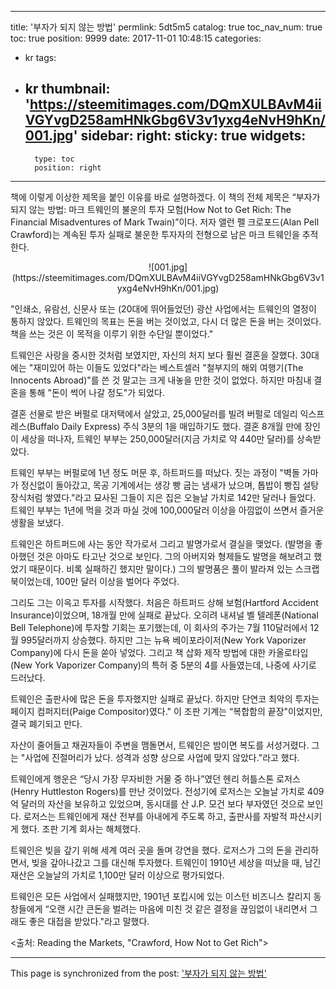 
---
title: '부자가 되지 않는 방법'
permlink: 5dt5m5
catalog: true
toc_nav_num: true
toc: true
position: 9999
date: 2017-11-01 10:48:15
categories:
- kr
tags:
- kr
thumbnail: 'https://steemitimages.com/DQmXULBAvM4iiVGYvgD258amHNkGbg6V3v1yxg4eNvH9hKn/001.jpg'
sidebar:
    right:
        sticky: true
widgets:
    -
        type: toc
        position: right
---


책에 이렇게 이상한 제목을 붙인 이유를 바로 설명하겠다. 이 책의 전체 제목은 “부자가 되지 않는 방법: 마크 트웨인의 불운의 투자 모험(How Not to Get Rich: The Financial Misadventures of Mark Twain)”이다. 저자 앨런 펠 크로포드(Alan Pell Crawford)는 계속된 투자 실패로 불운한 투자자의 전형으로 남은 마크 트웨인을 추적한다. 
 
<center>
![001.jpg](https://steemitimages.com/DQmXULBAvM4iiVGYvgD258amHNkGbg6V3v1yxg4eNvH9hKn/001.jpg)
</center>

"인쇄소, 유람선, 신문사 또는 (20대에 뛰어들었던) 광산 사업에서는 트웨인의 열정이 통하지 않았다. 트웨인의 목표는 돈을 버는 것이었고, 다시 더 많은 돈을 버는 것이었다. 책을 쓰는 것은 이 목적을 이루기 위한 수단일 뿐이었다."
  
트웨인은 사랑을 중시한 것처럼 보였지만, 자신의 처지 보다 훨씬 결혼을 잘했다. 30대에는 "재미있어 하는 이들도 있었다"라는 베스트셀러 "철부지의 해외 여행기(The Innocents Abroad)"를 쓴 것 말고는 크게 내놓을 만한 것이 없었다. 하지만 마침내 결혼을 통해 "돈이 썩어 나갈 정도"가 되었다. 
  
결혼 선물로 받은 버펄로 대저택에서 살았고, 25,000달러를 빌려 버펄로 데일리 익스프레스(Buffalo Daily Express) 주식 3분의 1을 매입하기도 했다. 결혼 8개월 만에 장인이 세상을 떠나자, 트웨인 부부는 250,000달러(지금 가치로 약 440만 달러)를 상속받았다.
  
트웨인 부부는 버펄로에 1년 정도 머문 후, 하트퍼드를 떠났다. 짓는 과정이 "벽돌 가마가 정신없이 돌아갔고, 목공 기계에서는 생강 빵 굽는 냄새가 났으며, 톱밥이 빵집 설탕 장식처럼 쌓였다."라고 묘사된 그들이 지은 집은 오늘날 가치로 142만 달러나 들었다. 트웨인 부부는 1년에 먹을 것과 마실 것에 100,000달러 이상을 아낌없이 쓰면서 즐거운 생활을 보냈다. 
  
트웨인은 하트퍼드에 사는 동안 작가로서 그리고 발명가로서 결실을 맺었다. (발명을 좋아했던 것은 아마도 타고난 것으로 보인다. 그의 아버지와 형제들도 발명을 해보려고 했었기 때문이다. 비록 실패하긴 했지만 말이다.) 그의 발명품은 풀이 발라져 있는 스크랩북이었는데, 100만 달러 이상을 벌어다 주었다.
  
그리도 그는 이윽고 투자를 시작했다. 처음은 하트퍼드 상해 보험(Hartford Accident Insurance)이었으며, 18개월 만에 실패로 끝났다. 오히려 내셔널 벨 텔레폰(National Bell Telephone)에 투자할 기회는 포기했는데, 이 회사의 주가는 7월 110달러에서 12월 995달러까지 상승했다. 하지만 그는 뉴욕 베이포라이저(New York Vaporizer Company)에 다시 돈을 쏟아 넣었다. 그리고 책 삽화 제작 방법에 대한 카올로타입(New York Vaporizer Company)의 특허 중 5분의 4를 사들였는데, 나중에 사기로 드러났다. 
  
트웨인은 출판사에 많은 돈을 투자했지만 실패로 끝났다. 하지만 단연코 최악의 투자는 페이지 컴퍼지터(Paige Compositor)였다." 이 조판 기계는 “복합함의 끝장"이었지만, 결국 폐기되고 만다. 
  
자산이 줄어들고 채권자들이 주변을 맴돌면서, 트웨인은 밤이면 복도를 서성거렸다. 그는 "사업에 진절머리가 났다. 성격과 성향 상으로 사업에 맞지 않았다."라고 했다.
  
트웨인에게 행운은 “당시 가장 무자비한 거물 중 하나”였던 헨리 허틀스톤 로저스(Henry Huttleston Rogers)를 만난 것이었다. 전성기에 로저스는 오늘날 가치로 409억 달러의 자산을 보유하고 있었으며, 동시대를 산 J.P. 모건 보다 부자였던 것으로 보인다. 로저스는 트웨인에게 재산 전부를 아내에게 주도록 하고, 출판사를 자발적 파산시키게 했다. 조판 기계 회사는 해체했다. 
  
트웨인은 빚을 갚기 위해 세계 여러 곳을 돌며 강연을 했다. 로저스가 그의 돈을 관리하면서, 빚을 갚아나갔고 그를 대신해 투자했다. 트웨인이 1910년 세상을 떠났을 때, 남긴 재산은 오늘날의 가치로 1,100만 달러 이상으로 평가되었다.
  
트웨인은 모든 사업에서 실패했지만, 1901년 포킵시에 있는 이스턴 비즈니스 칼리지 동창들에게 “오랜 시간 큰돈을 벌려는 마음에 미친 것 같은 결정을 끊임없이 내리면서 그래도 좋은 대접을 받았다."라고 말했다. 
  
<출처: Reading the Markets, "Crawford, How Not to Get Rich">

- - -

This page is synchronized from the post: ['부자가 되지 않는 방법'](https://steemit.com/@pius.pius/5dt5m5)

